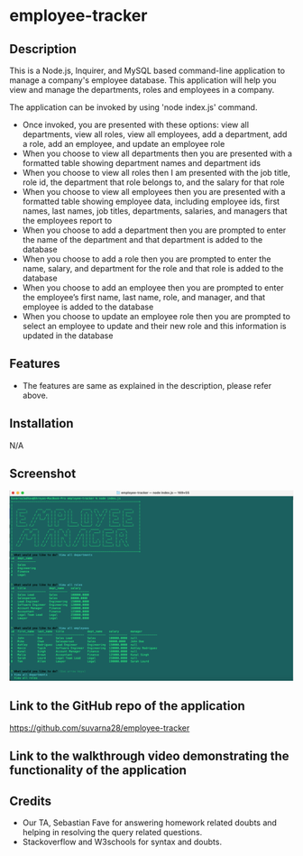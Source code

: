 # employee-tracker

## Description 

This is a Node.js, Inquirer, and MySQL based command-line application to manage a company's employee database. This application will help you view and manage the departments, roles and employees in a company.

The application can be invoked by using 'node index.js' command. 

* Once invoked, you are presented with these options: view all departments, view all roles, view all employees, add a department, add a role, add an employee, and update an employee role
* When you choose to view all departments then you are presented with a formatted table showing department names and department ids
* When you choose to view all roles then I am presented with the job title, role id, the department that role belongs to, and the salary for that role
* When you choose to view all employees then you are presented with a formatted table showing employee data, including employee ids, first names, last names, job titles, departments, salaries, and managers that the employees report to
* When you choose to add a department then you are prompted to enter the name of the department and that department is added to the database
* When you choose to add a role then you are prompted to enter the name, salary, and department for the role and that role is added to the database
* When you choose to add an employee then you are prompted to enter the employee’s first name, last name, role, and manager, and that employee is added to the database
* When you choose to update an employee role then you are prompted to select an employee to update and their new role and this information is updated in the database 

## Features

* The features are same as explained in the description, please refer above.

## Installation

N/A

## Screenshot

![Main Webpage](./screenshot/screenshot.png)

## Link to the GitHub repo of the application

https://github.com/suvarna28/employee-tracker 

## Link to the walkthrough video demonstrating the functionality of the application


## Credits

* Our TA, Sebastian Fave for answering homework related doubts and helping in resolving the query related questions. 
* Stackoverflow and W3schools for syntax and doubts. 
